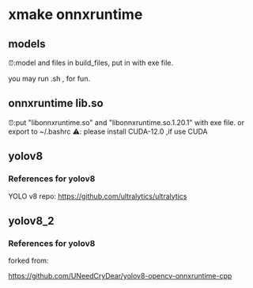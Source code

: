 # xmake onnxruntime  

## models

⏰:model and files in build_files, put in with exe file.

you may run .sh , for fun.

## onnxruntime lib.so
⏰:put "libonnxruntime.so" and "libonnxruntime.so.1.20.1" with exe file.
or export to ~/.bashrc
⚠️: please install CUDA-12.0 ,if use CUDA 

## yolov8

### References for yolov8

YOLO v8 repo: https://github.com/ultralytics/ultralytics

## yolov8_2 

### References for yolov8
 
 forked from:

  https://github.com/UNeedCryDear/yolov8-opencv-onnxruntime-cpp

